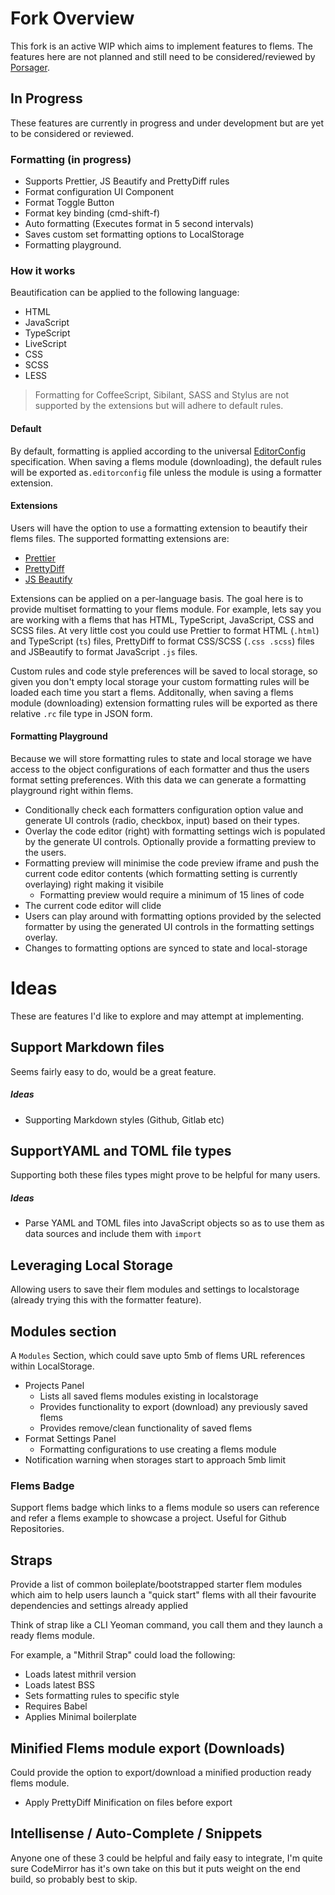 # Fork Overview
This fork is an active WIP which aims to implement features to flems. The features here are not planned and still need to be considered/reviewed by [Porsager](https://github.com/porsager).

## In Progress
These features are currently in progress and under development but are yet to be considered or reviewed.

### Formatting (in progress)
- Supports Prettier, JS Beautify and PrettyDiff rules
- Format configuration UI Component
- Format Toggle Button
- Format key binding (cmd-shift-f)
- Auto formatting (Executes format in 5 second intervals)
- Saves custom set formatting options to LocalStorage
- Formatting playground.

### How it works
Beautification can be applied to the following language:

- HTML
- JavaScript
- TypeScript
- LiveScript
- CSS
- SCSS
- LESS

> Formatting for CoffeeScript, Sibilant, SASS and Stylus are not supported by the extensions but will adhere to default rules.

#### Default
By default, formatting is applied according to the universal [EditorConfig](https://editorconfig.org/) specification. When saving a flems module (downloading), the default rules will be exported as`.editorconfig` file unless the module is using a formatter extension.

#### Extensions
Users will have the option to use a formatting extension to beautify their flems files. The supported formatting extensions are:

- [Prettier](https://prettier.io)
- [PrettyDiff](http://prettydiff.com)
- [JS Beautify](https://beautifier.io)

Extensions can be applied on a per-language basis. The goal here is to provide multiset formatting to your flems module. For example, lets say you are working with a flems that has HTML, TypeScript, JavaScript, CSS and SCSS files. At very little cost you could use Prettier to format HTML (`.html`) and TypeScript (`ts`) files, PrettyDiff to format CSS/SCSS (`.css .scss`) files and JSBeautify to format JavaScript `.js` files.

Custom rules and code style preferences will be saved to local storage, so given you don't empty local storage your custom formatting rules will be loaded each time you start a flems. Additonally, when saving a flems module (downloading) extension formatting rules will be exported as there relative `.rc` file type in JSON form.

#### Formatting Playground
Because we will store formatting rules to state and local storage we have access to the object configurations of each formatter and thus the users format setting preferences. With this data we can generate a formatting playground right within flems.

- Conditionally check each formatters configuration option value and generate UI controls (radio, checkbox, input) based on their types.
- Overlay the code editor (right) with formatting settings wich is populated by the generate UI controls. Optionally provide a formatting preview to the users.
- Formatting preview will minimise the code preview iframe and push the current code editor contents (which formatting setting is currently overlaying) right making it visibile
    - Formatting preview would require a minimum of 15 lines of code
- The current code editor will clide
- Users can play around with formatting options provided by the selected formatter by using the generated UI controls in the formatting settings overlay.
- Changes to formatting options are synced to state and local-storage



# Ideas
These are features I'd like to explore and may attempt at implementing.

## Support Markdown files
Seems fairly easy to do, would be a great feature.

##### Ideas
- Supporting Markdown styles (Github, Gitlab etc)

## SupportYAML and TOML file types
Supporting both these files types might prove to be helpful for many users.

##### Ideas
- Parse YAML and TOML files into JavaScript objects so as to use them as data sources and include them with `import`

## Leveraging Local Storage
Allowing users to save their flem modules and settings to localstorage (already trying this with the formatter feature).

## Modules section
A `Modules` Section, which could save upto 5mb of flems URL references within LocalStorage.

- Projects Panel
    - Lists all saved flems modules existing in localstorage
    - Provides functionality to export (download) any previously saved flems
    - Provides remove/clean functionality of saved flems
- Format Settings Panel
    - Formatting configurations to use creating a flems module
- Notification warning when storages start to approach 5mb limit

### Flems Badge
Support flems badge which links to a flems module so users can reference and refer a flems example to showcase a project. Useful for Github Repositories.

## Straps
Provide a list of common boileplate/bootstrapped starter flem modules which aim to help users launch a "quick start" flems with all their favourite dependencies and settings already applied

Think of strap like a CLI Yeoman command, you call them and they launch a ready flems module.

For example, a "Mithril Strap" could load the following:
- Loads latest mithril version
- Loads latest BSS
- Sets formatting rules to specific style
- Requires Babel
- Applies Minimal boilerplate

## Minified Flems module export (Downloads)
Could provide the option to export/download a minified production ready flems module.
- Apply PrettyDiff Minification on files before export

## Intellisense / Auto-Complete / Snippets
Anyone one of these 3 could be helpful and faily easy to integrate, I'm quite sure CodeMirror has it's own take on this but it puts weight on the end build, so probably best to skip.
